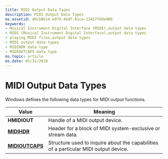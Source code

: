```yaml
---
title: MIDI Output Data Types
description: MIDI Output Data Types
ms.assetid: d0cb0614-e979-4b9f-81ce-13457fdde906
keywords:
- Musical Instrument Digital Interface (MIDI),output data types
- MIDI (Musical Instrument Digital Interface),output data types
- playing MIDI files,output data types
- MIDI output data types
- MIDIHDR data type
- MIDIOUTCAPS data type
ms.topic: article
ms.date: 05/31/2018
---
```


# MIDI Output Data Types

Windows defines the following data types for MIDI output functions.



| Value                              | Meaning                                                                              |
|------------------------------------|--------------------------------------------------------------------------------------|
| **HMIDIOUT**                       | Handle of a MIDI output device.                                                      |
| [**MIDIHDR**](/windows/win32/api/mmeapi/ns-mmeapi-midihdr)         | Header for a block of MIDI system-exclusive or stream data.                          |
| [**MIDIOUTCAPS**](/windows/win32/api/mmeapi/ns-mmeapi-midioutcaps) | Structure used to inquire about the capabilities of a particular MIDI output device. |



 

 

 
